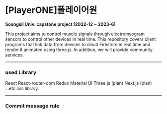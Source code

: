 <h1>[PlayerONE]플레이어원</h1>

  <strong>Soongsil Univ. capstone project [2022-12 ~ 2023-6]</strong>

<p>This project aims to control muscle signals through electromyogram sensors to control other devices in real time.
This repository covers client programs that link data from devices to cloud Firestore in real time and render it animated using three.js. 
In addition, we will provide community services.</p>

  <hr/>
  <h3>used Library</h3>
React
React-router-dom
Redux
Material UI
Three.js (plan)
Next.js (plan)
...etc css library.


<hr/>
  <h3>Commit message rule</h3>

  
